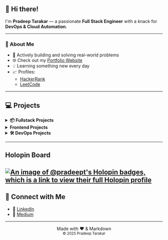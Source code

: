 ## 👋 Hi there!

I'm **Pradeep Tarakar** — a passionate **Full Stack Engineer** with a knack for **DevOps & Cloud Automation**.

---

### 🚀 About Me

- 🔭 Actively building and solving real-world problems
- 🌐 Check out my [Portfolio Website](https://pradeept.dev)
- 💡 Learning something new every day
- 📈 Profiles:
  - [HackerRank](https://www.hackerrank.com/profile/pradeep_tarakar)
  - [LeetCode](https://leetcode.com/u/Pradeept17/)

---

## 💻 Projects

<details>
  <summary><strong>📦 Fullstack Projects</strong></summary>

| Project | Description / Tech Stack |
|--------|---------------------------|
| [Featherlogs](https://github.com/pradeept/Featherlogs) | Blog application - Next.js, TS, Mongoose, NextAuth 
| [Edditor - Text Editor](https://github.com/pradeept/Edditor) | Rich Text Editor using Quill.js & Google Drive |
| [Todo-MERN](https://github.com/pradeept/Todo-MERN) | JWT Auth, AES Encryption, SHA3, CryptoJS |
| [ChaterzZz](https://github.com/pradeept/ChaterzZz) | Real-time chat app |
| [Multi-Vendor Infographic App](https://github.com/pradeept/Blog-Site) | Infographic builder with vendor support |
| [Blog Site](https://github.com/pradeept/Multi-Vendor-Infographic-App) | Express.js and EJS application to compose blogs|
| [Nodejs CLI](https://github.com/pradeept/Provisioner-CLI-APP) | CLI app for provisioning docker containers in a remote server |

</details>

<details>
  <summary><strong>Frontend Projects</strong></summary>

| Project | Description / Tech Stack |
|--------|---------------------------|
| [Travel Website - JadOO](https://github.com/pradeept/Travel-website) | An elegant and futuristic landing page for a travel website. Built using Next.js, Tailwindcss and motion.
| [Loan Calculator & Exchange Rates](https://github.com/pradeept/Loan-Calculator) | Currency & loan calculators |
| [Trello Clone](https://github.com/pradeept/Trello-clone) | Drag-and-drop task manager |
| [Expense Manager](https://github.com/pradeept/Expense-Manager) | Expense tracking app |
| [Book Keeping App](https://github.com/pradeept/Favourite-Books-App) | JSON Server + React |
| [Scraping Tool](https://github.com/pradeept/Scraping-Tool) | Uses Google Search API |
| [Movies & Songs](https://github.com/pradeept/Movies-and-Songs-List-Redux) | Redux for state management |
| [React Components (Scratch)](https://github.com/pradeept/Comps) | Custom-built reusable components |
| [Portfolio](https://github.com/pradeept/Portfolio-React) | My personal site |

</details>

<details>
  <summary><strong>🛠️ DevOps Projects</strong></summary>

| Project | Description / Tech Stack |
|--------|---------------------------|
| [Nextcloud](https://github.com/pradeept/Nextcloud) | Self-hosted cloud storage |
| [Infisical](https://github.com/pradeept/Infisical) | Secrets management |
| [DockerFiles](https://github.com/pradeept/Docker-Files) | Docker images and containers |
| [NGINX Configs](https://github.com/pradeept/NGINX-Configurations) | Server configs |
| [Ansible Auto Updates](https://github.com/pradeept/Automate-Updates-Ansible) | Security patch automation |
| [MERN App Deployment](https://github.com/pradeept/Deploy-MERN-App) | CI/CD pipelines |
| [Nginx Manifests](https://github.com/pradeept/NGINX-Deployment-Manifests) | K8s deployment configs |

</details>

---
## Holopin Board

[![An image of @pradeept's Holopin badges, which is a link to view their full Holopin profile](https://holopin.me/pradeept)](https://holopin.io/@pradeept)
---

## 🤝 Connect with Me

- 💼 [LinkedIn](https://www.linkedin.com/in/pradeep-tarakar/)
- 📝 [Medium](https://medium.com/@pradeep.tarakar17)

---

<p align="center">
  Made with ❤️ & Markdown <br/>
  <sub>© 2025 Pradeep Tarakar</sub>
</p>

